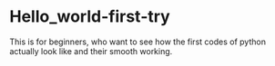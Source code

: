 # Hello_world-first-try
This is for beginners, who want to see how the first codes of python actually look like and their smooth working.
